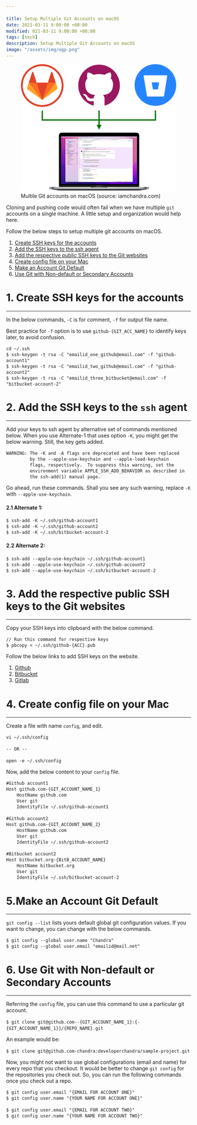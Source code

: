 ```yaml
---

title: Setup Multiple Git Accounts on macOS
date: 2021-03-11 9:00:00 +00:00
modified: 021-03-11 9:00:00 +00:00
tags: [tech]
description: Setup Multiple Git Accounts on macOS
image: "/assets/img/ogp.png"
---
```


<figure>
<img src="/assets/images/multgits.png" alt="">
<figcaption>Multile Git accounts on macOS (source: iamchandra.com)</figcaption>
</figure>

Cloning and pushing code would often fail when we have multiple `git` accounts on a single machine. A little setup and organization would help here.

Follow the below steps to setup multiple git accounts on macOS.

1. [Create SSH keys for the accounts](#section-1)
2. [Add the SSH keys to the ssh agent](#section-2)
3. [Add the respective public SSH keys to the Git websites](#section-3)
4. [Create config file on your Mac](#section-4)
5. [Make an Account Git Default](#section-5)
6. [Use Git with Non-default or Secondary Accounts](#section-6)

# <a name="section-1"></a>1. Create SSH keys for the accounts 
---------------------------------------

In the below commands, `-C` is for comment, `-f` for output file name.

Best practice for `-f` option is to use `github-{GIT_ACC_NAME}` to identify keys later, to avoid confusion.

```
cd ~/.ssh
$ ssh-keygen -t rsa -C "emailid_one_github@email.com" -f "github-account1"
$ ssh-keygen -t rsa -C "emailid_two_github@email.com" -f "github-account2"
$ ssh-keygen -t rsa -C "emailid_three_bitbucket@email.com" -f "bitbucket-account-2"
```

# <a name="section-2"></a>2. Add the SSH keys to the `ssh` agent
---------------------------------------
Add your keys to ssh agent by alternative set of commands mentioned below. When you use Alternate-1 that uses option `-K`, you might get the below warning. Still, the key gets added. 

```
WARNING: The -K and -A flags are deprecated and have been replaced
         by the --apple-use-keychain and --apple-load-keychain
         flags, respectively.  To suppress this warning, set the
         environment variable APPLE_SSH_ADD_BEHAVIOR as described in
         the ssh-add(1) manual page.
```         

Go ahead, run these commands. Shall you see any such warning, replace `-K` with `--apple-use-keychain`.

#### 2.1 Alternate 1:

```
$ ssh-add -K ~/.ssh/github-account1
$ ssh-add -K ~/.ssh/github-account2
$ ssh-add -K ~/.ssh/bitbucket-account-2
```

#### 2.2 Alternate 2:
```
$ ssh-add --apple-use-keychain ~/.ssh/github-account1
$ ssh-add --apple-use-keychain ~/.ssh/github-account2
$ ssh-add --apple-use-keychain ~/.ssh/bitbucket-account-2
```

# <a name="section-3"></a>3. Add the respective public SSH keys to the Git websites
---------------------------------------

Copy your SSH keys into clipboard with the below command.

```
// Run this command for respective keys
$ pbcopy < ~/.ssh/github-{ACC}.pub
```

Follow the below links to add SSH keys on the website.

1. [Github](https://docs.github.com/en/authentication/connecting-to-github-with-ssh/adding-a-new-ssh-key-to-your-github-account)
2. [Bitbucket](https://support.atlassian.com/bitbucket-cloud/docs/add-access-keys/) 
3. [Gitlab](https://docs.gitlab.com/ee/ssh/)

# <a name="section-4"></a>4. Create config file on your Mac
---------------------------------------

Create a file with name `config`, and edit.

```
vi ~/.ssh/config

-- OR --

open -e ~/.ssh/config
```

Now, add the below content to your `config` file.

```
#Github account1
Host github.com-{GIT_ACCOUNT_NAME_1}
    HostName github.com
    User git
    IdentityFile ~/.ssh/github-account1

#Github account2
Host github.com-{GIT_ACCOUNT_NAME_2}
    HostName github.com
    User git
    IdentityFile ~/.ssh/github-account2

#Bitbucket account2
Host bitbucket.org-{BitB_ACCOUNT_NAME}
    HostName bitbucket.org
    User git
    IdentityFile ~/.ssh/bitbucket-account-2
```

# <a name="section-5"></a>5.Make an Account Git Default
---------------------------------------

`git config --list` lists yours default global git configuration values. If you want to change, you can change with the below commands.

```
$ git config --global user.name "Chandra"
$ git config --global user.email "emailid@mail.net"
```

# <a name="section-6"></a>6. Use Git with Non-default or Secondary Accounts
---------------------------------------

Referring the `config` file, you can use this command to use a particular git account.

`$ git clone git@github.com--{GIT_ACCOUNT_NAME_1}:{-{GIT_ACCOUNT_NAME_1}}/{REPO_NAME}.git`

An example would be:

`$ git clone git@github.com-chandra:developerchandra/sample-project.git`

Now, you might not want to use global configurations (email and name) for every repo that you checkout. It would be better to change `git config` for the repositories you check out. So, you can run the following commands once you check out a repo.

```
$ git config user.email "{EMAIL FOR ACCOUNT ONE}"
$ git config user.name "{YOUR NAME FOR ACCOUNT ONE}"

$ git config user.email "{EMAIL FOR ACCOUNT TWO}"
$ git config user.name "{YOUR NAME FOR ACCOUNT TWO}"
```

